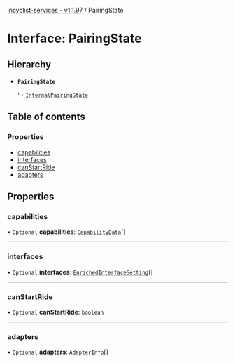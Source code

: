 [incyclist-services - v1.1.97](../README.md) / PairingState

# Interface: PairingState

## Hierarchy

- **`PairingState`**

  ↳ [`InternalPairingState`](InternalPairingState.md)

## Table of contents

### Properties

- [capabilities](PairingState.md#capabilities)
- [interfaces](PairingState.md#interfaces)
- [canStartRide](PairingState.md#canstartride)
- [adapters](PairingState.md#adapters)

## Properties

### capabilities

• `Optional` **capabilities**: [`CapabilityData`](CapabilityData.md)[]

___

### interfaces

• `Optional` **interfaces**: [`EnrichedInterfaceSetting`](EnrichedInterfaceSetting.md)[]

___

### canStartRide

• `Optional` **canStartRide**: `boolean`

___

### adapters

• `Optional` **adapters**: [`AdapterInfo`](AdapterInfo.md)[]
